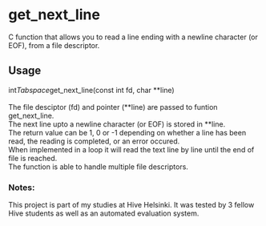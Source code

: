 # get_next_line
C function that allows you to read a line ending with a newline character (or EOF), from a file descriptor.

## Usage<br />
int*Tabspace*get_next_line(const int fd, char **line)<br /><br />
The file desciptor (fd) and pointer (**line) are passed to funtion get_next_line.<br />
The next line upto a newline character (or EOF) is stored in **line.<br />
The return value can be 1, 0 or -1 depending on whether a line has been read, the reading is completed, or an error occured.<br />
When implemented in a loop it will read the text line by line until the end of file is reached.<br />
The function is able to handle multiple file descriptors.

### Notes:
This project is part of my studies at Hive Helsinki. It was tested by 3 fellow Hive students as well as an automated evaluation system.


